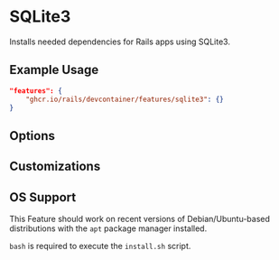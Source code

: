 # SQLite3

Installs needed dependencies for Rails apps using SQLite3.

## Example Usage

```json
"features": {
    "ghcr.io/rails/devcontainer/features/sqlite3": {}
}
```

## Options

## Customizations

## OS Support

This Feature should work on recent versions of Debian/Ubuntu-based distributions with the `apt` package manager installed.

`bash` is required to execute the `install.sh` script.

